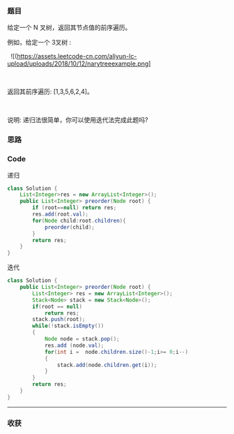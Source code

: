 ### 题目
给定一个 N 叉树，返回其节点值的前序遍历。

例如，给定一个 3叉树 :

 
![(https://assets.leetcode-cn.com/aliyun-lc-upload/uploads/2018/10/12/narytreeexample.png]


 

返回其前序遍历: [1,3,5,6,2,4]。

 

说明: 递归法很简单，你可以使用迭代法完成此题吗?
### 思路

### Code
递归
```java
class Solution {
    List<Integer>res = new ArrayList<Integer>();
    public List<Integer> preorder(Node root) {
        if (root==null) return res;
        res.add(root.val);
        for(Node child:root.children){
            preorder(child);
        }
        return res;
    }
}
```

迭代
```java
class Solution {
    public List<Integer> preorder(Node root) {
        List<Integer> res = new ArrayList<Integer>();
        Stack<Node> stack = new Stack<Node>();
        if(root == null)
            return res;
        stack.push(root);
        while(!stack.isEmpty())
        {
            Node node = stack.pop();
            res.add (node.val);
            for(int i =  node.children.size()-1;i>= 0;i--)
            {
                stack.add(node.children.get(i));
            }  
        }
        return res;
    }
}
```
*** 
### 收获
